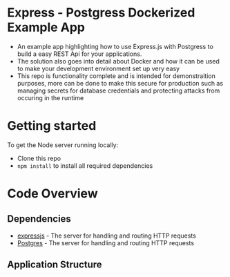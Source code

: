 # Express - Postgress Dockerized Example App
- An example app highlighting how to use Express.js with Postgress to build a easy REST Api for your applications.
- The solution also goes into detail about Docker and how it can be used to make your development environment set up very easy
- This repo is functionality complete and is intended for demonstraition purposes, more can be done to make this secure for production such as managing secrets for database credentials and protecting attacks from occuring in the runtime

# Getting started

To get the Node server running locally:

- Clone this repo
- `npm install` to install all required dependencies

# Code Overview

## Dependencies

- [expressjs](https://github.com/expressjs/express) - The server for handling and routing HTTP requests
- [Postgres](https://github.com/expressjs/express) - The server for handling and routing HTTP requests

## Application Structure


